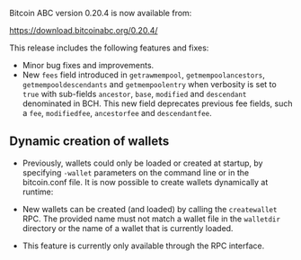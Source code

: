Bitcoin ABC version 0.20.4 is now available from:

  <https://download.bitcoinabc.org/0.20.4/>

This release includes the following features and fixes:
 - Minor bug fixes and improvements.
 - New `fees` field introduced in `getrawmempool`, `getmempoolancestors`,
   `getmempooldescendants` and  `getmempoolentry` when verbosity is set to
   `true` with sub-fields `ancestor`, `base`, `modified` and `descendant`
   denominated in BCH. This new field deprecates previous fee fields, such a
   `fee`, `modifiedfee`, `ancestorfee` and `descendantfee`.

Dynamic creation of wallets
---------------------------------------
  - Previously, wallets could only be loaded or created at startup, by
    specifying `-wallet` parameters on the command line or in the bitcoin.conf
    file. It is now possible to create wallets dynamically at runtime:

  - New wallets can be created (and loaded) by calling the `createwallet` RPC.
    The provided name must not match a wallet file in the `walletdir` directory
    or the name of a wallet that is currently loaded.

  - This feature is currently only available through the RPC interface.
